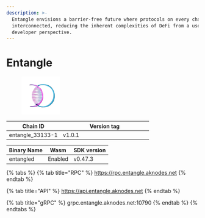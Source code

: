 ```yaml
---
description: >-
  Entangle envisions a barrier-free future where protocols on every chain are
  interconnected, reducing the inherent complexities of DeFi from a user and
  developer perspective.
---
```


# Entangle

<figure><img src="../.gitbook/assets/bbb-removebg-preview.png" alt="" width="100"><figcaption></figcaption></figure>

<table><thead><tr><th>Chain ID</th><th width="218.33333333333331">Version tag</th></tr></thead><tbody><tr><td>entangle_33133-1</td><td>v1.0.1</td></tr></tbody></table>



| Binary Name | Wasm    | SDK version |
| ----------- | ------- | ----------- |
| entangled   | Enabled | v0.47.3     |

{% tabs %}
{% tab title="RPC" %}
https://rpc.entangle.aknodes.net
{% endtab %}

{% tab title="API" %}
https://api.entangle.aknodes.net
{% endtab %}

{% tab title="gRPC" %}
grpc.entangle.aknodes.net:10790
{% endtab %}
{% endtabs %}

